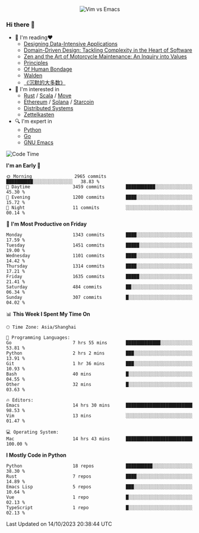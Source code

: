 <p align="center">
    <img src="https://gist.githubusercontent.com/coldnight/e696baffb094e71c96cb302118878eae/raw/40ea5053a6f66cc65f90f437e4173497da225958/banner.gif" alt="Vim vs Emacs" />
</p>

### Hi there 👋

- 📖 I'm reading❤️
    + [Designing Data-Intensive Applications](https://www.oreilly.com/library/view/designing-data-intensive-applications/9781491903063/)
    + [Domain-Driven Design: Tackling Complexity in the Heart of Software](https://www.dddcommunity.org/book/evans_2003/)
    + [Zen and the Art of Motorcycle Maintenance: An Inquiry into Values](https://en.wikipedia.org/wiki/Zen_and_the_Art_of_Motorcycle_Maintenance)
    + [Principles](https://www.principles.com/)
    + [Of Human Bondage](https://en.wikipedia.org/wiki/Of_Human_Bondage)
    + [Walden](https://en.wikipedia.org/wiki/Walden)
    + [《沉默的大多数》](https://en.wikipedia.org/wiki/Silent_majority)
- 🌱 I'm interested in
    + [Rust](https://www.rust-lang.org/) / [Scala](https://www.scala-lang.org/) / [Move](https://github.com/move-language/move/)
    + [Ethereum](https://ethereum.org/en/) / [Solana](https://solana.com/) / [Starcoin](https://github.com/starcoinorg/starcoin)
	+ [Distributed Systems](https://www.linuxzen.com/notes/topics/20200320174417_%E5%88%86%E5%B8%83%E5%BC%8F/)
	+ [Zettelkasten](https://www.linuxzen.com/notes/notes/20220120080920-slip_box/)
- 🔍 I'm expert in
    + [Python](https://www.python.org/)
    + [Go](https://go.dev/)
    + [GNU Emacs](https://www.gnu.org/software/emacs/)

<!--START_SECTION:waka-->
![Code Time](http://img.shields.io/badge/Code%20Time-2%2C422%20hrs%2017%20mins-blue)

**I'm an Early 🐤** 

```text
🌞 Morning                2965 commits        ██████████░░░░░░░░░░░░░░░   38.83 % 
🌆 Daytime                3459 commits        ███████████░░░░░░░░░░░░░░   45.30 % 
🌃 Evening                1200 commits        ████░░░░░░░░░░░░░░░░░░░░░   15.72 % 
🌙 Night                  11 commits          ░░░░░░░░░░░░░░░░░░░░░░░░░   00.14 % 
```
📅 **I'm Most Productive on Friday** 

```text
Monday                   1343 commits        ████░░░░░░░░░░░░░░░░░░░░░   17.59 % 
Tuesday                  1451 commits        █████░░░░░░░░░░░░░░░░░░░░   19.00 % 
Wednesday                1101 commits        ████░░░░░░░░░░░░░░░░░░░░░   14.42 % 
Thursday                 1314 commits        ████░░░░░░░░░░░░░░░░░░░░░   17.21 % 
Friday                   1635 commits        █████░░░░░░░░░░░░░░░░░░░░   21.41 % 
Saturday                 484 commits         ██░░░░░░░░░░░░░░░░░░░░░░░   06.34 % 
Sunday                   307 commits         █░░░░░░░░░░░░░░░░░░░░░░░░   04.02 % 
```


📊 **This Week I Spent My Time On** 

```text
🕑︎ Time Zone: Asia/Shanghai

💬 Programming Languages: 
Go                       7 hrs 55 mins       █████████████░░░░░░░░░░░░   53.81 % 
Python                   2 hrs 2 mins        ███░░░░░░░░░░░░░░░░░░░░░░   13.91 % 
Git                      1 hr 36 mins        ███░░░░░░░░░░░░░░░░░░░░░░   10.93 % 
Bash                     40 mins             █░░░░░░░░░░░░░░░░░░░░░░░░   04.55 % 
Other                    32 mins             █░░░░░░░░░░░░░░░░░░░░░░░░   03.63 % 

🔥 Editors: 
Emacs                    14 hrs 30 mins      █████████████████████████   98.53 % 
Vim                      13 mins             ░░░░░░░░░░░░░░░░░░░░░░░░░   01.47 % 

💻 Operating System: 
Mac                      14 hrs 43 mins      █████████████████████████   100.00 % 
```

**I Mostly Code in Python** 

```text
Python                   18 repos            ██████████░░░░░░░░░░░░░░░   38.30 % 
Rust                     7 repos             ████░░░░░░░░░░░░░░░░░░░░░   14.89 % 
Emacs Lisp               5 repos             ███░░░░░░░░░░░░░░░░░░░░░░   10.64 % 
Vue                      1 repo              █░░░░░░░░░░░░░░░░░░░░░░░░   02.13 % 
TypeScript               1 repo              █░░░░░░░░░░░░░░░░░░░░░░░░   02.13 % 
```




 Last Updated on 14/10/2023 20:38:44 UTC
<!--END_SECTION:waka-->
